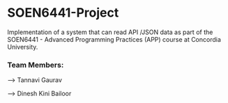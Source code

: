 # SOEN6441-Project

Implementation of a system that can read API /JSON data as part of the SOEN6441 - Advanced Programming Practices (APP) course at Concordia University.

### Team Members:

--> Tannavi Gaurav

--> Dinesh Kini Bailoor
